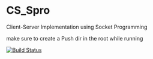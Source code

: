 # CS_Spro
Client-Server Implementation using Socket Programming  


make sure to create a Push dir in the root while running


[![Build Status](https://travis-ci.org/{99002442}/{CS_Spro}.png?branch=master)](https://travis-ci.org/{99002442}/{CS_Spro})
